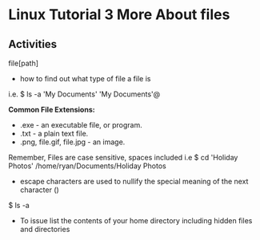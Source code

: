 # Linux Tutorial 3 More About files
## Activities
file[path]
- how to find out what type of file a file is

i.e. $ ls -a 'My Documents'
      'My Documents'@

**Common File Extensions:**
- .exe - an executable file, or program.
- .txt - a plain text file.
- .png, file.gif, file.jpg - an image.

Remember, Files are case sensitive, spaces included
i.e
$ cd 'Holiday Photos'
/home/ryan/Documents/Holiday Photos
- escape characters are used to nullify the special meaning of the next character (\)

$ ls -a
- To issue list the contents of your home directory including hidden files and directories
